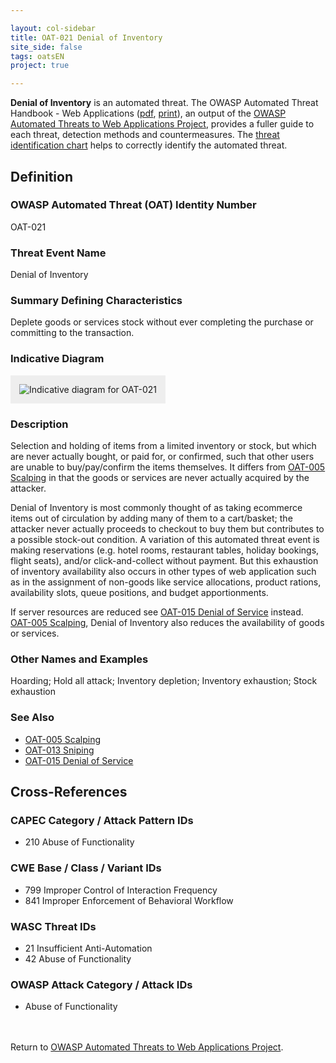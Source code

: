 ```yaml
---

layout: col-sidebar
title: OAT-021 Denial of Inventory
site_side: false
tags: oatsEN
project: true

---
```


**Denial of Inventory** is an automated threat. The OWASP Automated Threat Handbook - Web Applications ([pdf](https://github.com/OWASP/www-project-automated-threats-to-web-applications/tree/master/assets/files/EN), [print](http://www.lulu.com/shop/owasp-foundation/automated-threat-handbook/paperback/product-23540699.html)), an output of the [OWASP Automated Threats to Web Applications Project](../../../), provides a fuller guide to each threat, detection methods and countermeasures. The [threat identification chart](https://www2.owasp.org/www-project-automated-threats-to-web-applications/assets/files/oat-ontology-decision-chart.pdf) helps to correctly identify the automated threat.

## Definition
### OWASP Automated Threat (OAT) Identity Number
OAT-021

### Threat Event Name
Denial of Inventory

### Summary Defining Characteristics
Deplete goods or services stock without ever completing the purchase or committing to the transaction.

### Indicative Diagram
<img alt="Indicative diagram for OAT-021" src="images/500px-OAT-020_Denial_of_Inventory.png" style="background-color:#eeeeee;padding:1em;">

### Description
Selection and holding of items from a limited inventory or stock, but which are never actually bought, or paid for, or confirmed, such that other users are unable to buy/pay/confirm the items themselves. It differs from [OAT-005 Scalping](OAT-005_Scalping.html) in that the goods or services are never actually acquired by the attacker.

Denial of Inventory is most commonly thought of as taking ecommerce items out of circulation by adding many of them to a cart/basket; the attacker never actually proceeds to checkout to buy them but contributes to a possible stock-out condition. A variation of this automated threat event is making reservations (e.g. hotel rooms, restaurant tables, holiday bookings, flight seats), and/or click-and-collect without payment. But this exhaustion of inventory availability also occurs in other types of web application such as in the assignment of non-goods like service allocations, product rations, availability slots, queue positions, and budget apportionments.

If server resources are reduced see [OAT-015 Denial of Service](OAT-015_Denial_of_Service.html) instead. [OAT-005 Scalping](OAT-005_Scalping.html), Denial of Inventory also reduces the availability of goods or services.


### Other Names and Examples
Hoarding; Hold all attack; Inventory depletion; Inventory exhaustion; Stock exhaustion

### See Also
* [OAT-005 Scalping](OAT-005_Scalping.html)
* [OAT-013 Sniping](OAT-013_Sniping.html)
* [OAT-015 Denial of Service](OAT-015_Denial_of_Service.html)

## Cross-References
### CAPEC Category / Attack Pattern IDs
* 210 Abuse of Functionality

### CWE Base / Class / Variant IDs
* 799 Improper Control of Interaction Frequency
* 841 Improper Enforcement of Behavioral Workflow

### WASC Threat IDs
* 21 Insufficient Anti-Automation
* 42 Abuse of Functionality

### OWASP Attack Category / Attack IDs
* Abuse of Functionality

<br/><br/>Return to [OWASP Automated Threats to Web Applications Project](../../../).<br/><br/>
